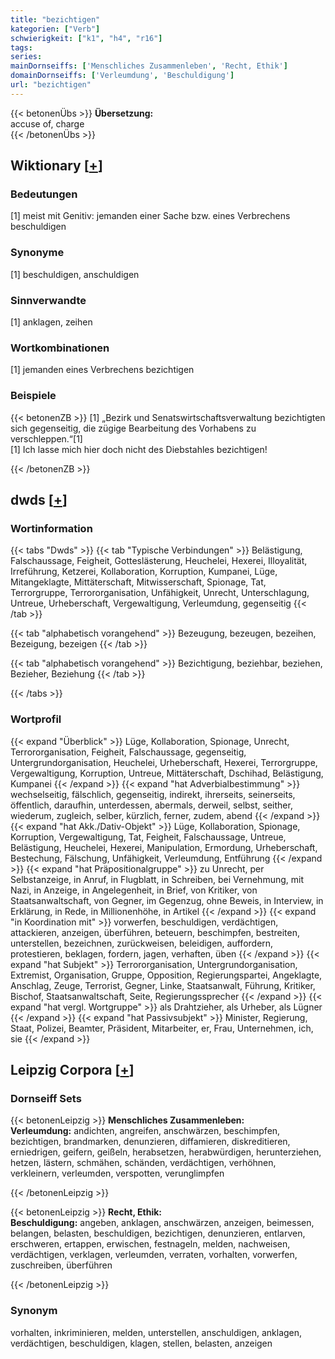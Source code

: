 ```yaml
---
title: "bezichtigen"
kategorien: ["Verb"]
schwierigkeit: ["k1", "h4", "r16"]
tags:
series:
mainDornseiffs: ['Menschliches Zusammenleben', 'Recht, Ethik']
domainDornseiffs: ['Verleumdung', 'Beschuldigung']
url: "bezichtigen"
---
```


{{< betonenÜbs >}}
**Übersetzung:**  
accuse of, charge  
{{< /betonenÜbs >}}

## Wiktionary [[+](https://de.wiktionary.org/wiki/bezichtigen)]

### Bedeutungen
[1] meist mit Genitiv: jemanden einer Sache bzw. eines Verbrechens beschuldigen  

### Synonyme
[1] beschuldigen, anschuldigen  

### Sinnverwandte
[1] anklagen, zeihen  

### Wortkombinationen
[1] jemanden eines Verbrechens bezichtigen  

### Beispiele
{{< betonenZB >}}
[1] „Bezirk und Senatswirtschaftsverwaltung bezichtigten sich gegenseitig, die zügige Bearbeitung des Vorhabens zu verschleppen.“[1]  
[1] Ich lasse mich hier doch nicht des Diebstahles bezichtigen!  

{{< /betonenZB >}}


## dwds [[+](https://www.dwds.de/wb/bezichtigen)]

### Wortinformation
{{< tabs "Dwds" >}}
{{< tab "Typische Verbindungen" >}}
Belästigung, Falschaussage, Feigheit, Gotteslästerung, Heuchelei, Hexerei, Illoyalität, Irreführung, Ketzerei, Kollaboration, Korruption, Kumpanei, Lüge, Mitangeklagte, Mittäterschaft, Mitwisserschaft, Spionage, Tat, Terrorgruppe, Terrororganisation, Unfähigkeit, Unrecht, Unterschlagung, Untreue, Urheberschaft, Vergewaltigung, Verleumdung, gegenseitig
{{< /tab >}}

{{< tab "alphabetisch vorangehend" >}}
Bezeugung, bezeugen, bezeihen, Bezeigung, bezeigen
{{< /tab >}}

{{< tab "alphabetisch vorangehend" >}}
Bezichtigung, beziehbar, beziehen, Bezieher, Beziehung
{{< /tab >}}

{{< /tabs >}}

### Wortprofil
{{< expand "Überblick" >}} Lüge, Kollaboration, Spionage, Unrecht, Terrororganisation, Feigheit, Falschaussage, gegenseitig, Untergrundorganisation, Heuchelei, Urheberschaft, Hexerei, Terrorgruppe, Vergewaltigung, Korruption, Untreue, Mittäterschaft, Dschihad, Belästigung, Kumpanei {{< /expand >}}
{{< expand "hat Adverbialbestimmung" >}} wechselseitig, fälschlich, gegenseitig, indirekt, ihrerseits, seinerseits, öffentlich, daraufhin, unterdessen, abermals, derweil, selbst, seither, wiederum, zugleich, selber, kürzlich, ferner, zudem, abend {{< /expand >}}
{{< expand "hat Akk./Dativ-Objekt" >}} Lüge, Kollaboration, Spionage, Korruption, Vergewaltigung, Tat, Feigheit, Falschaussage, Untreue, Belästigung, Heuchelei, Hexerei, Manipulation, Ermordung, Urheberschaft, Bestechung, Fälschung, Unfähigkeit, Verleumdung, Entführung {{< /expand >}}
{{< expand "hat Präpositionalgruppe" >}} zu Unrecht, per Selbstanzeige, in Anruf, in Flugblatt, in Schreiben, bei Vernehmung, mit Nazi, in Anzeige, in Angelegenheit, in Brief, von Kritiker, von Staatsanwaltschaft, von Gegner, im Gegenzug, ohne Beweis, in Interview, in Erklärung, in Rede, in Millionenhöhe, in Artikel {{< /expand >}}
{{< expand "in Koordination mit" >}} vorwerfen, beschuldigen, verdächtigen, attackieren, anzeigen, überführen, beteuern, beschimpfen, bestreiten, unterstellen, bezeichnen, zurückweisen, beleidigen, auffordern, protestieren, beklagen, fordern, jagen, verhaften, üben {{< /expand >}}
{{< expand "hat Subjekt" >}} Terrororganisation, Untergrundorganisation, Extremist, Organisation, Gruppe, Opposition, Regierungspartei, Angeklagte, Anschlag, Zeuge, Terrorist, Gegner, Linke, Staatsanwalt, Führung, Kritiker, Bischof, Staatsanwaltschaft, Seite, Regierungssprecher {{< /expand >}}
{{< expand "hat vergl. Wortgruppe" >}} als Drahtzieher, als Urheber, als Lügner {{< /expand >}}
{{< expand "hat Passivsubjekt" >}} Minister, Regierung, Staat, Polizei, Beamter, Präsident, Mitarbeiter, er, Frau, Unternehmen, ich, sie {{< /expand >}}

## Leipzig Corpora [[+](https://corpora.uni-leipzig.de/en/res?word=bezichtigen&corpusId=deu_newscrawl-public_2018)]

### Dornseiff Sets
{{< betonenLeipzig >}}
**Menschliches Zusammenleben:**  
**Verleumdung:** andichten, angreifen, anschwärzen, beschimpfen, bezichtigen, brandmarken, denunzieren, diffamieren, diskreditieren, erniedrigen, geifern, geißeln, herabsetzen, herabwürdigen, herunterziehen, hetzen, lästern, schmähen, schänden, verdächtigen, verhöhnen, verkleinern, verleumden, verspotten, verunglimpfen  

{{< /betonenLeipzig >}}


{{< betonenLeipzig >}}
**Recht, Ethik:**  
**Beschuldigung:** angeben, anklagen, anschwärzen, anzeigen, beimessen, belangen, belasten, beschuldigen, bezichtigen, denunzieren, entlarven, erschweren, ertappen, erwischen, festnageln, melden, nachweisen, verdächtigen, verklagen, verleumden, verraten, vorhalten, vorwerfen, zuschreiben, überführen  

{{< /betonenLeipzig >}}

### Synonym
vorhalten, inkriminieren, melden, unterstellen, anschuldigen, anklagen, verdächtigen, beschuldigen, klagen, stellen, belasten, anzeigen


